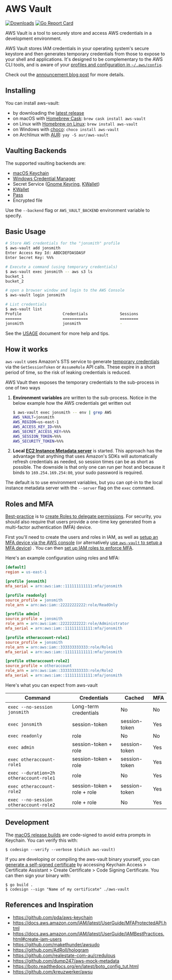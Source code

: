 # AWS Vault

[![Downloads](https://img.shields.io/github/downloads/99designs/aws-vault/total.svg)](https://github.com/99designs/aws-vault/releases)
[![Go Report Card](https://goreportcard.com/badge/github.com/99designs/aws-vault)](https://goreportcard.com/report/github.com/99designs/aws-vault)

AWS Vault is a tool to securely store and access AWS credentials in a development environment.

AWS Vault stores IAM credentials in your operating system's secure keystore and then generates temporary credentials from those to expose to your shell and applications. It's designed to be complementary to the AWS CLI tools, and is aware of your [profiles and configuration in `~/.aws/config`](https://docs.aws.amazon.com/cli/latest/userguide/cli-chap-getting-started.html#cli-config-files).

Check out the [announcement blog post](https://99designs.com.au/tech-blog/blog/2015/10/26/aws-vault/) for more details.

## Installing

You can install aws-vault:
- by downloading the [latest release](https://github.com/99designs/aws-vault/releases)
- on macOS with [Homebrew Cask](https://github.com/caskroom/homebrew-cask): `brew cask install aws-vault`
- on Linux with [Homebrew on Linux](https://docs.brew.sh/Homebrew-on-Linux): `brew install aws-vault`
- on Windows with [choco](https://chocolatey.org/packages/aws-vault): `choco install aws-vault`
- on Archlinux with [AUR](https://aur.archlinux.org/packages/aws-vault/): `yay -S aur/aws-vault`

## Vaulting Backends

The supported vaulting backends are:

* [macOS Keychain](https://support.apple.com/en-au/guide/keychain-access/welcome/mac)
* [Windows Credential Manager](https://support.microsoft.com/en-au/help/4026814/windows-accessing-credential-manager)
* Secret Service ([Gnome Keyring](https://wiki.gnome.org/Projects/GnomeKeyring), [KWallet](https://kde.org/applications/system/org.kde.kwalletmanager5))
* [KWallet](https://kde.org/applications/system/org.kde.kwalletmanager5)
* [Pass](https://www.passwordstore.org/)
* Encrypted file

Use the `--backend` flag or `AWS_VAULT_BACKEND` environment variable to specify.

## Basic Usage

```bash
# Store AWS credentials for the "jonsmith" profile
$ aws-vault add jonsmith
Enter Access Key Id: ABDCDEFDASDASF
Enter Secret Key: %%%

# Execute a command (using temporary credentials)
$ aws-vault exec jonsmith -- aws s3 ls
bucket_1
bucket_2

# open a browser window and login to the AWS Console
$ aws-vault login jonsmith

# List credentials
$ aws-vault list
Profile                  Credentials              Sessions
=======                  ===========              ========
jonsmith                 jonsmith                 -
```
See the [USAGE](./USAGE.md) document for more help and tips.

## How it works

`aws-vault` uses Amazon's STS service to generate [temporary credentials](https://docs.aws.amazon.com/IAM/latest/UserGuide/id_credentials_temp.html) via the `GetSessionToken` or `AssumeRole` API calls. These expire in a short period of time, so the risk of leaking credentials is reduced.

AWS Vault then exposes the temporary credentials to the sub-process in one of two ways

1. **Environment variables** are written to the sub-process. Notice in the below example how the AWS credentials get written out
   ```bash
   $ aws-vault exec jonsmith -- env | grep AWS
   AWS_VAULT=jonsmith
   AWS_REGION=us-east-1
   AWS_ACCESS_KEY_ID=%%%
   AWS_SECRET_ACCESS_KEY=%%%
   AWS_SESSION_TOKEN=%%%
   AWS_SECURITY_TOKEN=%%%
   ```
2. **Local [EC2 Instance Metadata server](https://docs.aws.amazon.com/AWSEC2/latest/UserGuide/ec2-instance-metadata.html)** is started. This approach has the advantage that anything that uses Amazon's SDKs will automatically refresh credentials as needed, so session times can be as short as possible. The downside is that only one can run per host and because it binds to `169.254.169.254:80`, your sudo password is required.

The default is to use environment variables, but you can opt-in to the local instance metadata server with the `--server` flag on the `exec` command.

## Roles and MFA

[Best-practice](https://docs.aws.amazon.com/IAM/latest/UserGuide/best-practices.html#delegate-using-roles) is to [create Roles to delegate permissions](https://docs.aws.amazon.com/cli/latest/userguide/cli-roles.html). For security, you should also require that users provide a one-time key generated from a multi-factor authentication (MFA) device.

First you'll need to create the users and roles in IAM, as well as [setup an MFA device via the AWS console](https://docs.aws.amazon.com/IAM/latest/UserGuide/GenerateMFAConfigAccount.html) (or alternatively [use `aws-vault` to setup a MFA device](./USAGE.md#mfa)) . You can then [set up IAM roles to enforce MFA](https://docs.aws.amazon.com/cli/latest/userguide/cli-configure-role.html#cli-configure-role-mfa).

Here's an example configuration using roles and MFA:

```ini
[default]
region = us-east-1

[profile jonsmith]
mfa_serial = arn:aws:iam::111111111111:mfa/jonsmith

[profile readonly]
source_profile = jonsmith
role_arn = arn:aws:iam::22222222222:role/ReadOnly

[profile admin]
source_profile = jonsmith
role_arn = arn:aws:iam::22222222222:role/Administrator
mfa_serial = arn:aws:iam::111111111111:mfa/jonsmith

[profile otheraccount-role1]
source_profile = jonsmith
role_arn = arn:aws:iam::333333333333:role/Role1
mfa_serial = arn:aws:iam::111111111111:mfa/jonsmith

[profile otheraccount-role2]
source_profile = otheraccount
role_arn = arn:aws:iam::333333333333:role/Role2
mfa_serial = arn:aws:iam::111111111111:mfa/jonsmith
```

Here's what you can expect from aws-vault 

| Command                                 | Credentials                  | Cached        | MFA   |
| --------------------------------------- | -----------------------------| ------------- | ----- |
| `exec --no-session jonsmith`            | Long-term credentials        | No            | No    |
| `exec jonsmith`                         | session-token                | session-token | Yes   |
| `exec readonly`                         | role                         | No            | No    |
| `exec admin`                            | session-token + role         | session-token | Yes   |
| `exec otheraccount-role1`               | session-token + role         | session-token | Yes   |
| `exec --duration=2h otheraccount-role1` | role                         | No            | Yes   |
| `exec otheraccount-role2`               | session-token + role + role  | session-token | Yes   |
| `exec --no-session otheraccount-role2`  | role + role                  | No            | Yes   |


## Development

The [macOS release builds](https://github.com/99designs/aws-vault/releases) are code-signed to avoid extra prompts in Keychain. You can verify this with:

    $ codesign --verify --verbose $(which aws-vault)

If you are developing or compiling the aws-vault binary yourself, you can [generate a self-signed certificate](https://support.apple.com/en-au/guide/keychain-access/kyca8916/mac) by accessing Keychain Access > Certificate Assistant > Create Certificate > Code Signing Certificate. You can then sign your binary with:

    $ go build .
    $ codesign --sign "Name of my certificate" ./aws-vault


## References and Inspiration

 * https://github.com/pda/aws-keychain
 * https://docs.aws.amazon.com/IAM/latest/UserGuide/MFAProtectedAPI.html
 * https://docs.aws.amazon.com/IAM/latest/UserGuide/IAMBestPractices.html#create-iam-users
 * https://github.com/makethunder/awsudo
 * https://github.com/AdRoll/hologram
 * https://github.com/realestate-com-au/credulous
 * https://github.com/dump247/aws-mock-metadata
 * https://boto.readthedocs.org/en/latest/boto_config_tut.html
 * https://github.com/kreuzwerker/awsu
